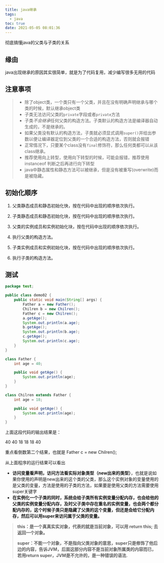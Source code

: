 ```yaml
---
title: java继承
tags:
  - java
toc: true
date: 2021-05-05 08:01:36
---
```


彻底搞懂java的父类与子类的关系

<!-- more -->

## 缘由

java出现继承的原因其实很简单，就是为了代码复用，减少编写很多无用的代码

## 注意事项

>- 除了object类，一个类只有一个父类，并且在没有明确声明继承与哪个类的时候，默认继承object类
>- 子类无法访问父类的`private`字段或者`private`方法
>- 子类*不会继承*任何父类的构造方法。子类默认的构造方法是编译器自动生成的，不是继承的。
>- 如果父类没有默认的构造方法，子类就必须显式调用`super()`并给出参数以便让编译器定位到父类的一个合适的构造方法，否则就会报错
>- 正常情况下，只要某个class没有`final`修饰符，那么任何类都可以从该class继承。
>- 推荐使用向上转型，使用向下转型的时候，可能会报错，推荐使用instanceof 判断之后再进行向下转型
>- java中静态属性和静态方法可以被继承，但是没有被重写(overwrite)而是被隐藏。

## 初始化顺序

1. 父类静态成员和静态初始化快，按在代码中出现的顺序依次执行。
2. 子类静态成员和静态初始化块，按在代码中出现的顺序依次执行。

3. 父类的实例成员和实例初始化块，按在代码中出现的顺序依次执行。
4. 执行父类的构造方法。
5. 子类实例成员和实例初始化块，按在代码中出现的顺序依次执行。
6. 执行子类的构造方法。

## 测试

```java
package test;

public class demo02 {
    public static void main(String[] args) {
        Father a = new Father();
        Chilren b = new Chilren();
        Father c = new Chilren();
        a.getAge();
        System.out.println(a.age);
        b.getAge();
        System.out.println(b.age);
        c.getAge();
        System.out.println(c.age);
    }
}

class Father {
    int age = 40;

    public void getAge() {
        System.out.println(age);
    }
}

class Chilren extends Father {
    int age = 18;

    public void getAge() {
        System.out.println(age);
    }
}
```

上面这段代码的输出结果是：

40 40 18 18 18 40

重点看倒数第二个结果，也就是 Father c = new Chilren();

从上面程序的运行结果可以看出

- **访问变量看声明，访问方法看实际对象类型（new出来的类型）**，也就是说如果你使用的声明是new出来的这个类的父类，那么这个实例对象的变量使用的是父类的变量，方法是使用的子类的方法，如果要是使用父类的方法需要使用super关键字
- **在实例化一个子类的同时，系统会给子类所有实例变量分配内存，也会给他的父类的实例变量分配内存，及时父子类中存在重名的实例变量，也会两个都分配内存的，这个时候子类只是隐藏了父类的这个变量，但还是会给它分配内存，然后可以用super来访问属于父类的变量。**

>   **this：是一个真真实实对象，代表的就是当前对象，可以用 return this;  去返回一个对象。**
>
>   **super：不能一个对象，不是指向父类对象的意思，super只是修饰了他后边的内容，告诉JVM，后面这部分内容不是当前对象所属类的内容而已，若用return super，JVM是不允许的，是一种错误的语法.**

  